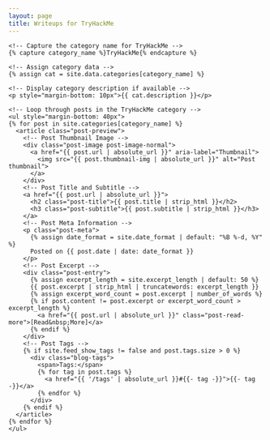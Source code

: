 ```yaml
---
layout: page
title: Writeups for TryHackMe
---
```


<div id="archives" class="post">
  <div class="archive-group">
    
    <!-- Capture the category name for TryHackMe -->
    {% capture category_name %}TryHackMe{% endcapture %}
    
    <!-- Assign category data -->
    {% assign cat = site.data.categories[category_name] %}
    
    <!-- Display category description if available -->
    <p style="margin-bottom: 10px">{{ cat.description }}</p> 
    
    <!-- Loop through posts in the TryHackMe category -->
    <ul style="margin-bottom: 40px">
    {% for post in site.categories[category_name] %}
      <article class="post-preview">
        <!-- Post Thumbnail Image -->
        <div class="post-image post-image-normal">
          <a href="{{ post.url | absolute_url }}" aria-label="Thumbnail">
            <img src="{{ post.thumbnail-img | absolute_url }}" alt="Post thumbnail">
          </a>
        </div>
        <!-- Post Title and Subtitle -->
        <a href="{{ post.url | absolute_url }}">
          <h2 class="post-title">{{ post.title | strip_html }}</h2>
          <h3 class="post-subtitle">{{ post.subtitle | strip_html }}</h3>
        </a>
        <!-- Post Meta Information -->
        <p class="post-meta">
          {% assign date_format = site.date_format | default: "%B %-d, %Y" %}
          Posted on {{ post.date | date: date_format }}
        </p>
        <!-- Post Excerpt -->
        <div class="post-entry">
          {% assign excerpt_length = site.excerpt_length | default: 50 %}
          {{ post.excerpt | strip_html | truncatewords: excerpt_length }}
          {% assign excerpt_word_count = post.excerpt | number_of_words %}
          {% if post.content != post.excerpt or excerpt_word_count > excerpt_length %}
            <a href="{{ post.url | absolute_url }}" class="post-read-more">[Read&nbsp;More]</a>
          {% endif %}
        </div>
        <!-- Post Tags -->
        {% if site.feed_show_tags != false and post.tags.size > 0 %}
          <div class="blog-tags">
            <span>Tags:</span>
            {% for tag in post.tags %}
              <a href="{{ '/tags' | absolute_url }}#{{- tag -}}">{{- tag -}}</a>
            {% endfor %}
          </div>
        {% endif %}
      </article>
    {% endfor %}
    </ul>
  </div> 
</div>


